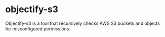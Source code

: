 # objectify-s3
Objectify-s3 is a tool that recursively checks AWS S3 buckets and objects for misconfigured permissions.
